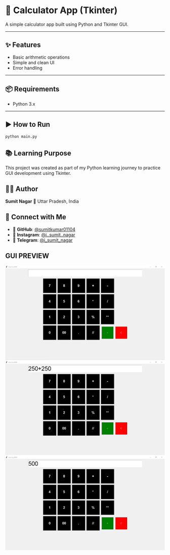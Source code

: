 # 🧮 Calculator App (Tkinter)

A simple calculator app built using Python and Tkinter GUI.

---

## ✨ Features

- Basic arithmetic operations
- Simple and clean UI
- Error handling

---

## 📦 Requirements

- Python 3.x

---

## ▶️ How to Run

```bash
python main.py 
```
## 📚 Learning Purpose
This project was created as part of my Python learning journey to practice GUI development using Tkinter.
## 👨‍💻 Author
**Sumit Nagar**
📍 Uttar Pradesh, India
## 🤝 Connect with Me
- 💼 **GitHub**: [@sumitkumar01104](https://github.com/sumitkumar01104)
- 📸 **Instagram**: [@i..sumit..nagar](https://www.instagram.com/i._.sumit._.nagar?igsh=MW95OHE3aW1maWR3bQ==)
- 💬 **Telegram**: [@i_sumit_nagar](https://t.me/Sumitkumarha386)
## GUI PREVIEW
![Main Window](https://github.com/sumitkumar01104/Calculator-App/blob/main/Main%20Window.jpg.PNG?raw=true)
![Perform actions Number](https://github.com/sumitkumar01104/Calculator-App/blob/main/Perform%20action.jpg.PNG?raw=true)
![Final Answer](https://github.com/sumitkumar01104/Calculator-App/blob/main/Final%20Answer.jpg.PNG?raw=true)
